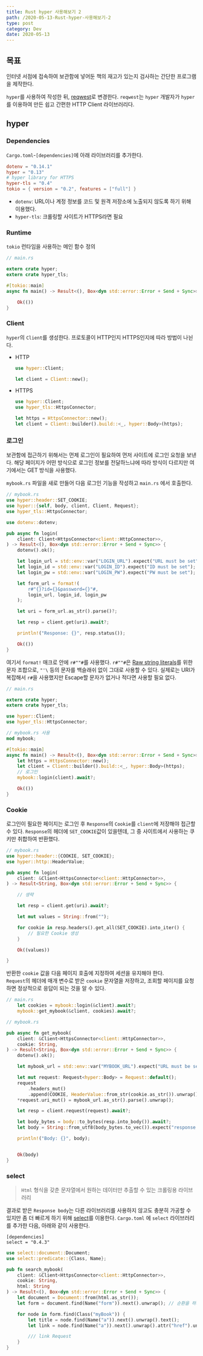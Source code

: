 ```yaml
---
title: Rust hyper 사용해보기 2
path: /2020-05-13-Rust-hyper-사용해보기-2
type: post
category: Dev
date: 2020-05-13
---
```


## 목표

인터넷 서점에 접속하여 보관함에 넣어둔 책의 재고가 있는지 검사하는 간단한 프로그램을 제작한다.

`hyper`를 사용하여 작성한 뒤, [reqwest](https://github.com/seanmonstar/reqwest)로 변경한다. `reqwest`는 `hyper` 개발자가 `hyper`를 이용하여 만든 쉽고 간편한 HTTP Client 라이브러리다.

## hyper

### Dependencies

`Cargo.toml`-`[dependencies]`에 아래 라이브러리를 추가한다.

```toml
dotenv = "0.14.1"
hyper = "0.13"
# hyper library for HTTPS
hyper-tls = "0.4"
tokio = { version = "0.2", features = ["full"] }
```

-   `dotenv`: URL이나 계정 정보를 코드 및 원격 저장소에 노출되지 않도록 하기 위해 이용했다.
-   `hyper-tls`: 크롤링할 사이트가 HTTPS라면 필요

### Runtime

`tokio` 런타임을 사용하는 메인 함수 정의

```Rust
// main.rs

extern crate hyper;
extern crate hyper_tls;

#[tokio::main]
async fn main() -> Result<(), Box<dyn std::error::Error + Send + Sync>> {

    Ok(())
}
```

### Client

`hyper`의 `Client`를 생성한다. 프로토콜이 HTTP인지 HTTPS인지에 따라 방법이 나뉜다.

-   HTTP

    ```Rust
    use hyper::Client;

    let client = Client::new();
    ```

-   HTTPS

    ```Rust
    use hyper::Client;
    use hyper_tls::HttpsConnector;

    let https = HttpsConnector::new();
    let client = Client::builder().build::<_, hyper::Body>(https);
    ```

### 로그인

보관함에 접근하기 위해서는 먼제 로그인이 필요하여 먼저 사이트에 로그인 요청을 보낸다. 해당 페이지가 어떤 방식으로 로그인 정보를 전달하느냐에 따라 방식이 다르지만 여기에서는 GET 방식을 사용했다.

`mybook.rs` 파일을 새로 만들어 다음 로그인 기능을 작성하고 `main.rs` 에서 호출한다.

```Rust
// mybook.rs
use hyper::header::SET_COOKIE;
use hyper::{self, body, client, Client, Request};
use hyper_tls::HttpsConnector;

use dotenv::dotenv;

pub async fn login(
    client: Client<HttpsConnector<client::HttpConnector>>,
) -> Result<(), Box<dyn std::error::Error + Send + Sync>> {
    dotenv().ok();

    let login_url = std::env::var("LOGIN_URL").expect("URL must be set");
    let login_id = std::env::var("LOGIN_ID").expect("ID must be set");
    let login_pw = std::env::var("LOGIN_PW").expect("PW must be set");

    let form_url = format!(
        r#"{}?id={}&password={}"#,
        login_url, login_id, login_pw
    );

    let uri = form_url.as_str().parse()?;

    let resp = client.get(uri).await?;

    println!("Response: {}", resp.status());

    Ok(())
}
```

여기서 `format!` 매크로 안에 `r#""#`를 사용했다. `r#""#`은 [Raw string literals](https://doc.rust-lang.org/reference/tokens.html#raw-string-literals)를 위한 문자 조합으로, `"'\` 등의 문자를 백슬래쉬 없이 그대로 사용할 수 있다. 실제로는 URI가 복잡해서 `r#`을 사용했지만 Escape할 문자가 없거나 적다면 사용할 필요 없다.

```Rust
// main.rs

extern crate hyper;
extern crate hyper_tls;

use hyper::Client;
use hyper_tls::HttpsConnector;

// mybook.rs 사용
mod mybook;

#[tokio::main]
async fn main() -> Result<(), Box<dyn std::error::Error + Send + Sync>> {
    let https = HttpsConnector::new();
    let client = Client::builder().build::<_, hyper::Body>(https);
    // 로그인
    mybook::login(client).await?;

    Ok(())
}

```

### Cookie

로그인이 필요한 페이지는 로그인 후 `Response`의 `Cookie`를 `client`에 저장해야 접근할 수 있다. `Response`의 헤더에 `SET_COOKIE`값이 있을텐데, 그 중 사이트에서 사용하는 쿠키만 취합하여 반환했다.

```Rust
// mybook.rs
use hyper::header::{COOKIE, SET_COOKIE};
use hyper::http::HeaderValue;

pub async fn login(
    client: &Client<HttpsConnector<client::HttpConnector>>,
) -> Result<String, Box<dyn std::error::Error + Send + Sync>> {

    // 생략

    let resp = client.get(uri).await?;

    let mut values = String::from("");

    for cookie in resp.headers().get_all(SET_COOKIE).into_iter() {
        // 필요한 Cookie 생성
    }

    Ok((values))

}
```

반환한 `cookie` 값을 다음 페이지 호출에 지정하여 세션을 유지해야 한다.  
`Request`의 헤더에 매개 변수로 받은 `cookie` 문자열을 저장하고, 조회할 페이지를 요청하면 정상적으로 응답이 되는 것을 알 수 있다.

```Rust
// main.rs
    let cookies = mybook::login(&client).await?;
    mybook::get_mybook(&client, cookies).await?;
```

```Rust
// mybook.rs

pub async fn get_mybook(
    client: &Client<HttpsConnector<client::HttpConnector>>,
    cookie: String,
) -> Result<String, Box<dyn std::error::Error + Send + Sync>> {
    dotenv().ok();

    let mybook_url = std::env::var("MYBOOK_URL").expect("URL must be set");

    let mut request: Request<hyper::Body> = Request::default();
    request
        .headers_mut()
        .append(COOKIE, HeaderValue::from_str(cookie.as_str()).unwrap());   // request header value 지정
    *request.uri_mut() = mybook_url.as_str().parse().unwrap();              // request uri 지정

    let resp = client.request(request).await?;

    let body_bytes = body::to_bytes(resp.into_body()).await?;
    let body = String::from_utf8(body_bytes.to_vec()).expect("response was not valid utf-8");

    println!("Body: {}", body);


    Ok(body)
}
```

### select

> `Html` 형식을 갖춘 문자열에서 원하는 데이터만 추출할 수 있는 크롤링용 라이브러리

결과로 받은 `Response body`는 다른 라이브러리를 사용하지 않고도 충분히 가공할 수 있지만 좀 더 빠르게 하기 위해 [select](https://docs.rs/select/0.4.3/select/)를 이용한다.
`Cargo.toml` 에 `select` 라이브러리를 추가한 다음, 아래와 같이 사용한다.

```
[dependencies]
select = "0.4.3"

```

```Rust
use select::document::Document;
use select::predicate::{Class, Name};

pub fn search_mybook(
    client: &Client<HttpsConnector<client::HttpConnector>>,
    cookie: String,
    html: String
) -> Result<(), Box<dyn std::error::Error + Send + Sync>> {
    let document = Document::from(html.as_str());
    let form = document.find(Name("form")).next().unwrap(); // 순환을 하지 않고 가장 첫 번째 값을 가져온다.

    for node in form.find(Class("myBook")) {
        let title = node.find(Name("a")).next().unwrap().text();
        let link = node.find(Name("a")).next().unwrap().attr("href").unwrap();

        /// link Request
    }
}

```
